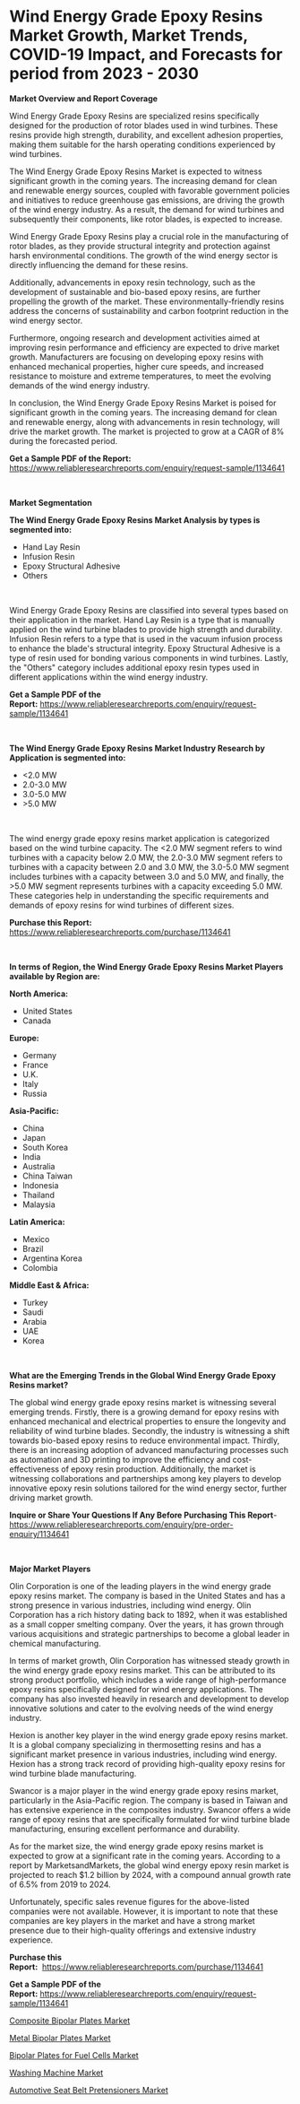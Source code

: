 <p><h1>Wind Energy Grade Epoxy Resins Market Growth, Market Trends, COVID-19 Impact, and Forecasts for period from 2023 - 2030</h1></p><p><strong>Market Overview and Report Coverage</strong></p>
<p><p>Wind Energy Grade Epoxy Resins are specialized resins specifically designed for the production of rotor blades used in wind turbines. These resins provide high strength, durability, and excellent adhesion properties, making them suitable for the harsh operating conditions experienced by wind turbines.</p><p>The Wind Energy Grade Epoxy Resins Market is expected to witness significant growth in the coming years. The increasing demand for clean and renewable energy sources, coupled with favorable government policies and initiatives to reduce greenhouse gas emissions, are driving the growth of the wind energy industry. As a result, the demand for wind turbines and subsequently their components, like rotor blades, is expected to increase.</p><p>Wind Energy Grade Epoxy Resins play a crucial role in the manufacturing of rotor blades, as they provide structural integrity and protection against harsh environmental conditions. The growth of the wind energy sector is directly influencing the demand for these resins.</p><p>Additionally, advancements in epoxy resin technology, such as the development of sustainable and bio-based epoxy resins, are further propelling the growth of the market. These environmentally-friendly resins address the concerns of sustainability and carbon footprint reduction in the wind energy sector.</p><p>Furthermore, ongoing research and development activities aimed at improving resin performance and efficiency are expected to drive market growth. Manufacturers are focusing on developing epoxy resins with enhanced mechanical properties, higher cure speeds, and increased resistance to moisture and extreme temperatures, to meet the evolving demands of the wind energy industry.</p><p>In conclusion, the Wind Energy Grade Epoxy Resins Market is poised for significant growth in the coming years. The increasing demand for clean and renewable energy, along with advancements in resin technology, will drive the market growth. The market is projected to grow at a CAGR of 8% during the forecasted period.</p></p>
<p><strong>Get a Sample PDF of the Report:</strong> <a href="https://www.reliableresearchreports.com/enquiry/request-sample/1134641">https://www.reliableresearchreports.com/enquiry/request-sample/1134641</a></p>
<p>&nbsp;</p>
<p><strong>Market Segmentation</strong></p>
<p><strong>The Wind Energy Grade Epoxy Resins Market Analysis by types is segmented into:</strong></p>
<p><ul><li>Hand Lay Resin</li><li>Infusion Resin</li><li>Epoxy Structural Adhesive</li><li>Others</li></ul></p>
<p>&nbsp;</p>
<p><p>Wind Energy Grade Epoxy Resins are classified into several types based on their application in the market. Hand Lay Resin is a type that is manually applied on the wind turbine blades to provide high strength and durability. Infusion Resin refers to a type that is used in the vacuum infusion process to enhance the blade's structural integrity. Epoxy Structural Adhesive is a type of resin used for bonding various components in wind turbines. Lastly, the "Others" category includes additional epoxy resin types used in different applications within the wind energy industry.</p></p>
<p><strong>Get a Sample PDF of the Report:</strong>&nbsp;<a href="https://www.reliableresearchreports.com/enquiry/request-sample/1134641">https://www.reliableresearchreports.com/enquiry/request-sample/1134641</a></p>
<p>&nbsp;</p>
<p><strong>The Wind Energy Grade Epoxy Resins Market Industry Research by Application is segmented into:</strong></p>
<p><ul><li><2.0 MW</li><li>2.0-3.0 MW</li><li>3.0-5.0 MW</li><li>>5.0 MW</li></ul></p>
<p>&nbsp;</p>
<p><p>The wind energy grade epoxy resins market application is categorized based on the wind turbine capacity. The <2.0 MW segment refers to wind turbines with a capacity below 2.0 MW, the 2.0-3.0 MW segment refers to turbines with a capacity between 2.0 and 3.0 MW, the 3.0-5.0 MW segment includes turbines with a capacity between 3.0 and 5.0 MW, and finally, the >5.0 MW segment represents turbines with a capacity exceeding 5.0 MW. These categories help in understanding the specific requirements and demands of epoxy resins for wind turbines of different sizes.</p></p>
<p><strong>Purchase this Report:</strong>&nbsp; <a href="https://www.reliableresearchreports.com/purchase/1134641">https://www.reliableresearchreports.com/purchase/1134641</a></p>
<p>&nbsp;</p>
<p><strong>In terms of Region, the Wind Energy Grade Epoxy Resins Market Players available by Region are:</strong></p>
<p>
    <p> <strong> North America: </strong>
        <ul>
            <li>United States</li>
            <li>Canada</li>
        </ul>
        </p> 
    <p> <strong> Europe: </strong>
        <ul>
            <li>Germany</li>
            <li>France</li>
            <li>U.K.</li>
            <li>Italy</li>
            <li>Russia</li>
        </ul>
        </p> 
    <p> <strong> Asia-Pacific: </strong>
        <ul>
            <li>China</li>
            <li>Japan</li>
            <li>South Korea</li>
            <li>India</li>
            <li>Australia</li>
            <li>China Taiwan</li>
            <li>Indonesia</li>
            <li>Thailand</li>
            <li>Malaysia</li>
        </ul>
        </p> 
    <p> <strong> Latin America: </strong>
        <ul>
            <li>Mexico</li>
            <li>Brazil</li>
            <li>Argentina Korea</li>
            <li>Colombia</li>
        </ul>
        </p> 
    <p> <strong> Middle East & Africa: </strong>
        <ul>
            <li>Turkey</li>
            <li>Saudi</li>
            <li>Arabia</li>
            <li>UAE</li>
            <li>Korea</li>
        </ul>
    </p>
    </p>
<p>&nbsp;</p>
<p><strong>What are the Emerging Trends in the Global Wind Energy Grade Epoxy Resins market?</strong></p>
<p><p>The global wind energy grade epoxy resins market is witnessing several emerging trends. Firstly, there is a growing demand for epoxy resins with enhanced mechanical and electrical properties to ensure the longevity and reliability of wind turbine blades. Secondly, the industry is witnessing a shift towards bio-based epoxy resins to reduce environmental impact. Thirdly, there is an increasing adoption of advanced manufacturing processes such as automation and 3D printing to improve the efficiency and cost-effectiveness of epoxy resin production. Additionally, the market is witnessing collaborations and partnerships among key players to develop innovative epoxy resin solutions tailored for the wind energy sector, further driving market growth.</p></p>
<p><strong>Inquire or Share Your Questions If Any Before Purchasing This Report</strong>- <a href="https://www.reliableresearchreports.com/enquiry/pre-order-enquiry/1134641">https://www.reliableresearchreports.com/enquiry/pre-order-enquiry/1134641</a></p>
<p>&nbsp;</p>
<p><strong>Major Market Players</strong></p>
<p><p>Olin Corporation is one of the leading players in the wind energy grade epoxy resins market. The company is based in the United States and has a strong presence in various industries, including wind energy. Olin Corporation has a rich history dating back to 1892, when it was established as a small copper smelting company. Over the years, it has grown through various acquisitions and strategic partnerships to become a global leader in chemical manufacturing.</p><p>In terms of market growth, Olin Corporation has witnessed steady growth in the wind energy grade epoxy resins market. This can be attributed to its strong product portfolio, which includes a wide range of high-performance epoxy resins specifically designed for wind energy applications. The company has also invested heavily in research and development to develop innovative solutions and cater to the evolving needs of the wind energy industry.</p><p>Hexion is another key player in the wind energy grade epoxy resins market. It is a global company specializing in thermosetting resins and has a significant market presence in various industries, including wind energy. Hexion has a strong track record of providing high-quality epoxy resins for wind turbine blade manufacturing.</p><p>Swancor is a major player in the wind energy grade epoxy resins market, particularly in the Asia-Pacific region. The company is based in Taiwan and has extensive experience in the composites industry. Swancor offers a wide range of epoxy resins that are specifically formulated for wind turbine blade manufacturing, ensuring excellent performance and durability.</p><p>As for the market size, the wind energy grade epoxy resins market is expected to grow at a significant rate in the coming years. According to a report by MarketsandMarkets, the global wind energy epoxy resin market is projected to reach $1.2 billion by 2024, with a compound annual growth rate of 6.5% from 2019 to 2024.</p><p>Unfortunately, specific sales revenue figures for the above-listed companies were not available. However, it is important to note that these companies are key players in the market and have a strong market presence due to their high-quality offerings and extensive industry experience.</p></p>
<p><strong>Purchase this Report:</strong>&nbsp;&nbsp;<a href="https://www.reliableresearchreports.com/purchase/1134641">https://www.reliableresearchreports.com/purchase/1134641</a></p>
<p></p>
<p><strong>Get a Sample PDF of the Report:</strong>&nbsp;<a href="https://www.reliableresearchreports.com/enquiry/request-sample/1134641">https://www.reliableresearchreports.com/enquiry/request-sample/1134641</a></p>
<p><p><a href="https://www.linkedin.com/pulse/decoding-composite-bipolar-plates-market-deep-dive-latest/">Composite Bipolar Plates Market</a></p><p><a href="https://www.linkedin.com/pulse/metal-bipolar-plates-market-research-report-provides-thorough/">Metal Bipolar Plates Market</a></p><p><a href="https://www.linkedin.com/pulse/bipolar-plates-fuel-cells-market-size-share-amp-trends-analysis/">Bipolar Plates for Fuel Cells Market</a></p><p><a href="https://medium.com/@tanaysamar7412/washing-machine-market-analysis-its-cagr-market-segmentation-and-global-industry-overview-a98418076bb2">Washing Machine Market</a></p><p><a href="https://medium.com/@hugthess010/automotive-seat-belt-pretensioners-market-trends-and-market-analysis-forecasted-for-period-4c48de12ad8e">Automotive Seat Belt Pretensioners Market</a></p></p>